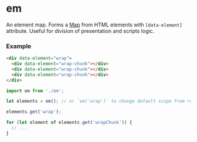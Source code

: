em
===

An element map. Forms a [Map](https://developer.mozilla.org/en/docs/Web/JavaScript/Reference/Global_Objects/Map) from HTML elements with `[data-element]` attribute. Useful for division of presentation and scripts logic.

### Example
```html
<div data-element="wrap">
  <div data-element="wrap-chunk"></div>
  <div data-element="wrap-chunk"></div>
  <div data-element="wrap-chunk"></div>
</div>
```
```javascript
import em from './em';

let elements = em(); // or `em('wrap')` to change default scope from root (document) to [data-element="wrap"]

elements.get('wrap');

for (let element of elements.get('wrapChunk')) {
  // ...
}
```
